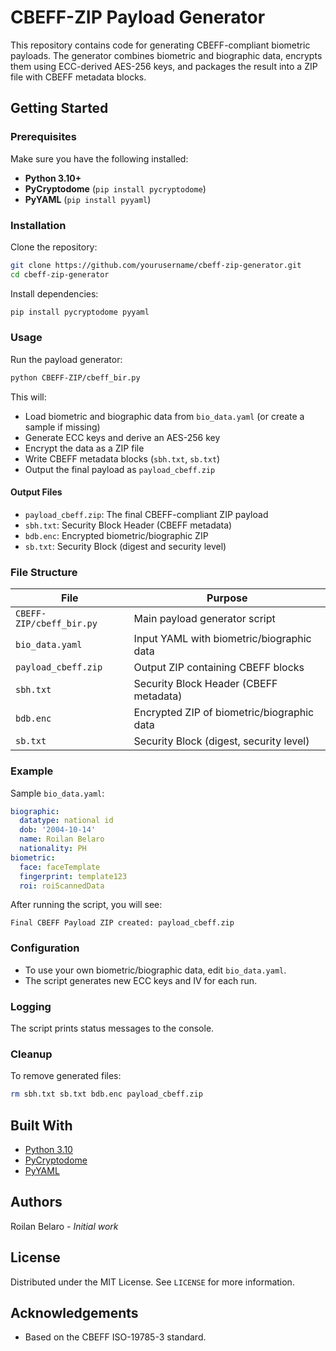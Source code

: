 # CBEFF-ZIP Payload Generator

This repository contains code for generating CBEFF-compliant biometric payloads. The generator combines biometric and biographic data, encrypts them using ECC-derived AES-256 keys, and packages the result into a ZIP file with CBEFF metadata blocks.

## Getting Started

### Prerequisites

Make sure you have the following installed:
- **Python 3.10+**
- **PyCryptodome** (`pip install pycryptodome`)
- **PyYAML** (`pip install pyyaml`)

### Installation

Clone the repository:

```bash
git clone https://github.com/yourusername/cbeff-zip-generator.git
cd cbeff-zip-generator
```

Install dependencies:

```bash
pip install pycryptodome pyyaml
```

### Usage

Run the payload generator:

```bash
python CBEFF-ZIP/cbeff_bir.py
```

This will:
- Load biometric and biographic data from `bio_data.yaml` (or create a sample if missing)
- Generate ECC keys and derive an AES-256 key
- Encrypt the data as a ZIP file
- Write CBEFF metadata blocks (`sbh.txt`, `sb.txt`)
- Output the final payload as `payload_cbeff.zip`

#### Output Files

- `payload_cbeff.zip`: The final CBEFF-compliant ZIP payload
- `sbh.txt`: Security Block Header (CBEFF metadata)
- `bdb.enc`: Encrypted biometric/biographic ZIP
- `sb.txt`: Security Block (digest and security level)

### File Structure

| File                | Purpose                                      |
|---------------------|----------------------------------------------|
| `CBEFF-ZIP/cbeff_bir.py` | Main payload generator script           |
| `bio_data.yaml`     | Input YAML with biometric/biographic data    |
| `payload_cbeff.zip` | Output ZIP containing CBEFF blocks           |
| `sbh.txt`           | Security Block Header (CBEFF metadata)       |
| `bdb.enc`           | Encrypted ZIP of biometric/biographic data   |
| `sb.txt`            | Security Block (digest, security level)      |

### Example

Sample `bio_data.yaml`:

```yaml
biographic:
  datatype: national id
  dob: '2004-10-14'
  name: Roilan Belaro
  nationality: PH
biometric:
  face: faceTemplate
  fingerprint: template123
  roi: roiScannedData
```

After running the script, you will see:

```
Final CBEFF Payload ZIP created: payload_cbeff.zip
```

### Configuration

- To use your own biometric/biographic data, edit `bio_data.yaml`.
- The script generates new ECC keys and IV for each run.

### Logging

The script prints status messages to the console.

### Cleanup

To remove generated files:

```bash
rm sbh.txt sb.txt bdb.enc payload_cbeff.zip
```

## Built With

* [Python 3.10](https://www.python.org/)
* [PyCryptodome](https://www.pycryptodome.org/)
* [PyYAML](https://pyyaml.org/)

## Authors

Roilan Belaro - _Initial work_

## License

Distributed under the MIT License. See `LICENSE` for more information.

## Acknowledgements

- Based on the CBEFF ISO-19785-3 standard.
